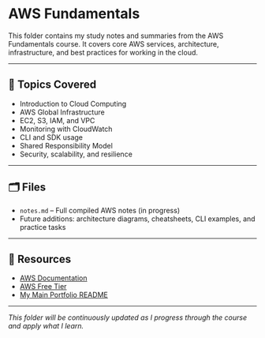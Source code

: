 # AWS Fundamentals

This folder contains my study notes and summaries from the AWS Fundamentals course. It covers core AWS services, architecture, infrastructure, and best practices for working in the cloud.

---

## 📘 Topics Covered

- Introduction to Cloud Computing
- AWS Global Infrastructure
- EC2, S3, IAM, and VPC
- Monitoring with CloudWatch
- CLI and SDK usage
- Shared Responsibility Model
- Security, scalability, and resilience

---

## 🗂 Files

- `notes.md` – Full compiled AWS notes (in progress)
- Future additions: architecture diagrams, cheatsheets, CLI examples, and practice tasks

---

## 🔗 Resources

- [AWS Documentation](https://docs.aws.amazon.com/)
- [AWS Free Tier](https://aws.amazon.com/free/)
- [My Main Portfolio README](../README.md)

---

_This folder will be continuously updated as I progress through the course and apply what I learn._
